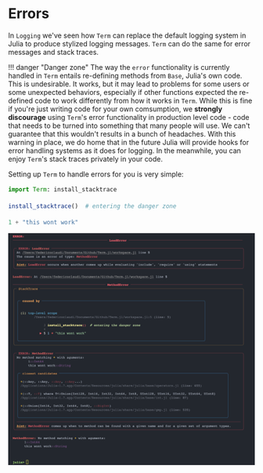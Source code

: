 # Errors

In `Logging` we've seen how `Term` can replace the default logging system in Julia to produce stylized logging messages. `Term` can do the same for error messages and stack traces.


!!! danger "Danger zone"
    The way the `error` functionality is currently handled in `Term` entails re-defining methods from `Base`, Julia's own code. This is undesirable. It works, but it may lead to problems for some users or some unexpected behaviors, especially if other functions expected the re-defined code to work differently from how it works in `Term`. While this is fine if you're just writing code for your own comsumption, we **strongly discourage** using `Term`'s error functionality in production level code - code that needs to be turned into something that many people will use. We can't guarantee that this wouldn't results in a bunch of headaches. 
    With this warning in place, we do home that in the future Julia will provide hooks for error handling systems as it does for logging. In the meanwhile, you can enjoy `Term`'s stack traces privately in your code.


Setting up `Term` to handle errors for you is very simple:
```Julia
import Term: install_stacktrace

install_stacktrace()  # entering the danger zone

1 + "this wont work"
```

![](stacktrace.png)

